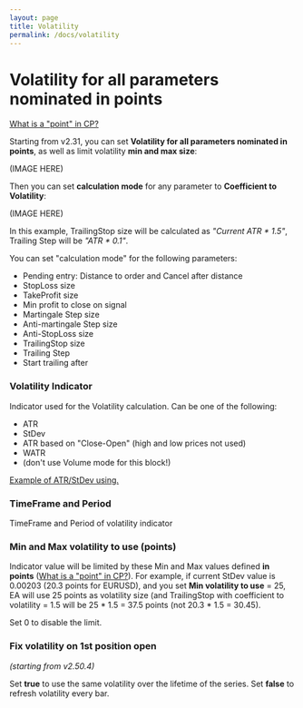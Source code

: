 ```yaml
---
layout: page
title: Volatility
permalink: /docs/volatility
---
```


# Volatility for all parameters nominated in points

[What is a "point" in CP?](https://communitypowerea.userecho.com/en/communities/7/topics/384-what-is-a-point-in-cp-what-does-stoploss-250-points-mean)

Starting from v2.31, you can set **Volatility for all parameters nominated in points**, as well as limit volatility **min and max size**:

(IMAGE HERE)

Then you can set **calculation mode** for any parameter to **Coefficient to Volatility**:

(IMAGE HERE)

In this example, TrailingStop size will be calculated as *"Current ATR * 1.5"*, Trailing Step will be *"ATR * 0.1"*.

You can set "calculation mode" for the following parameters:
* Pending entry: Distance to order and Cancel after distance
* StopLoss size
* TakeProfit size
* Min profit to close on signal
* Martingale Step size
* Anti-martingale Step size
* Anti-StopLoss size
* TrailingStop size
* Trailing Step
* Start trailing after


### Volatility Indicator

Indicator used for the Volatility calculation.
Can be one of the following:
* ATR
* StDev
* ATR based on "Close-Open" (high and low prices not used)
* WATR
* (don't use Volume mode for this block!)

[Example of ATR/StDev using.](https://communitypowerea.userecho.com/en/communities/1/topics/509-how-to-properly-use-the-volatility-filter?redirect_to_reply=3383#comment-3383)


### TimeFrame and Period

TimeFrame and Period of volatility indicator


### Min and Max volatility to use (points)

Indicator value will be limited by these Min and Max values defined **in points** ([What is a "point" in CP?](https://communitypowerea.userecho.com/en/communities/7/topics/384-what-is-a-point-in-cp-what-does-stoploss-250-points-mean)). For example, if current StDev value is 0.00203 (20.3 points for EURUSD), and you set **Min volatility to use** = 25, EA will use 25 points as volatility size (and TrailingStop with coefficient to volatility = 1.5 will be 25 * 1.5 = 37.5 points (not 20.3 * 1.5 = 30.45).

Set 0 to disable the limit.


### Fix volatility on 1st position open

*(starting from v2.50.4)*

Set **true** to use the same volatility over the lifetime of the series.
Set **false** to refresh volatility every bar.
